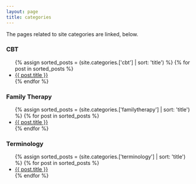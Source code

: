```yaml
---
layout: page
title: categories
---
```


The pages related to site categories are linked, below.

<h3>CBT</h3>
 <ul>
 {% assign sorted_posts = (site.categories.['cbt'] | sort: 'title') %}
{% for post in sorted_posts %}
  <li>
    <a href="{{ post.url }}">{{ post.title }}</a>
  </li>
{% endfor %}
</ul>

<h3>Family Therapy</h3>
 <ul>
 {% assign sorted_posts = (site.categories.['familytherapy'] | sort: 'title') %}
{% for post in sorted_posts %}
  <li>
    <a href="{{ post.url }}">{{ post.title }}</a>
  </li>
{% endfor %}
</ul>

<h3>Terminology</h3>
 <ul>
 {% assign sorted_posts = (site.categories.['terminology'] | sort: 'title') %}
{% for post in sorted_posts %}
  <li>
    <a href="{{ post.url }}">{{ post.title }}</a>
  </li>
{% endfor %}
</ul>
